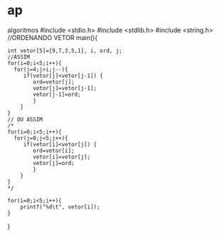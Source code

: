 # ap
algoritmos
#include <stdio.h>
#include <stdlib.h>
#include <string.h>
//ORDENANDO VETOR
main(){
	
	int vetor[5]={9,7,3,5,1}, i, ord, j;
	//ASSIM
	for(i=0;i<5;i++){
	  for(j=4;j>i;j--){
		 if(vetor[j]<vetor[j-1]) {
			ord=vetor[j];
			vetor[j]=vetor[j-1];
			vetor[j-1]=ord;
			}
		}
	}
	// OU ASSIM
	/*
	for(i=0;i<5;i++){
	  for(j=0;j<5;j++){
		 if(vetor[i]<vetor[j]) {
			ord=vetor[i];
			vetor[i]=vetor[j];
			vetor[j]=ord;
			}
		}
	}
	*/
	
	for(i=0;i<5;i++){
		printf("%d\t", vetor[i]);
	}
	
}
